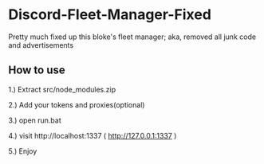 # Discord-Fleet-Manager-Fixed
Pretty much fixed up this bloke's fleet manager; aka, removed all junk code and advertisements


## How to use

1.) Extract src/node_modules.zip

2.) Add your tokens and proxies(optional)

3.) open run.bat

4.) visit http://localhost:1337 ( http://127.0.0.1:1337 )

5.) Enjoy
